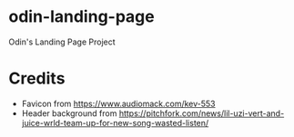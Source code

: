# odin-landing-page
Odin's Landing Page Project

# Credits
- Favicon from https://www.audiomack.com/kev-553
- Header background from https://pitchfork.com/news/lil-uzi-vert-and-juice-wrld-team-up-for-new-song-wasted-listen/